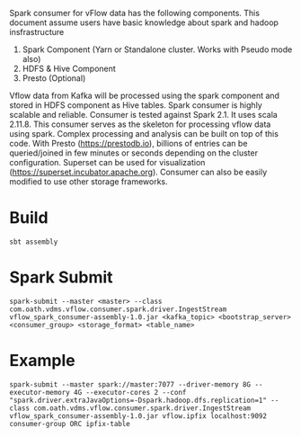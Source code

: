 Spark consumer for vFlow data has the following components. This document assume users have basic knowledge about spark and hadoop insfrastructure

1. Spark Component (Yarn or Standalone cluster. Works with Pseudo mode also)
2. HDFS & Hive Component
3. Presto (Optional)

Vflow data from Kafka will be processed using the spark component and stored in HDFS component as Hive tables. Spark consumer is highly scalable and reliable. Consumer is tested against Spark 2.1. It uses scala 2.11.8. This consumer serves as the skeleton for processing vflow data using spark. Complex processing and analysis can be built on top of this code. With Presto (https://prestodb.io), billions of entries can be queried/joined in few minutes or seconds depending on the cluster configuration. Superset can be used for visualization (https://superset.incubator.apache.org). Consumer can also be easily modified to use other storage frameworks.

# Build
`sbt assembly` 

# Spark Submit  
`spark-submit --master <master> --class com.oath.vdms.vflow.consumer.spark.driver.IngestStream vflow_spark_consumer-assembly-1.0.jar <kafka_topic> <bootstrap_server> <consumer_group> <storage_format> <table_name>` 

# Example
`spark-submit --master spark://master:7077 --driver-memory 8G --executor-memory 4G --executor-cores 2 --conf "spark.driver.extraJavaOptions=-Dspark.hadoop.dfs.replication=1" --class com.oath.vdms.vflow.consumer.spark.driver.IngestStream vflow_spark_consumer-assembly-1.0.jar vflow.ipfix localhost:9092 consumer-group ORC ipfix-table` 
